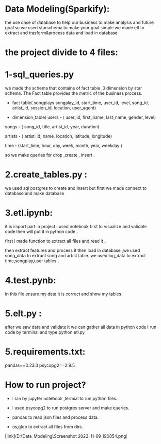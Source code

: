 # Data Modeling(Sparkify):
 the use case of database to help our business to make analysis and future goal so we used starschema
 to make your goal simple
 we made etl to extract and trasform&process data and load in database
 
 # the project divide to 4 files:
 
 # 1-sql_queries.py
 
we made the schema that contains of fact table ,3 dimension by star schema.
The Fact table provides the metric of the business process.
- fact table(
songplays
songplay_id, start_time, user_id, level, song_id, artist_id, session_id, location, user_agent)

- dimension_table(
users - <users in the app>(
user_id, first_name, last_name, gender, level)
    
songs - <songs in music database>(
song_id, title, artist_id, year, duration)
    
artists - <artists in music database>(
artist_id, name, location, latitude, longitude)
    
time - <timestamps of records in songplays broken down into specific units>
(start_time, hour, day, week, month, year, weekday
)
    
so we make queries for drop ,create , insert .
    
# 2.create_tables.py :
    
we used sql postgres to create and insert but first we made connect to database and make database
    
# 3.etl.ipynb:
    
it is import part in project i used notebook first to visualize and validate code then will put it in
python code .
    
first I made function to extract all files and read it .
    
then extract features and process it  then load in database ,we used song_data to extract song and artist table.
we used log_data to extract time,songplay,user tables .
    
# 4.test.pynb:
    
in this file ensure my data it is correct and show my tables.
    
# 5.elt.py :
    
after we saw data and validate it  we can gather all data in python code I run code by terminal 
and type python etl.py.
    

#  5.requirements.txt:
pandas==0.23.3
psycopg2==2.9.5
    
    
# How to run project?
    
- I ran by jupyter notebook ,termial to run python files.
    
- I used psycopg2 to run postgres server and make queries.
- pandas to read json files and process data.
- os,glob to extract all files from dirs.
    
 
    
[link](D:\Data_Modeling\Screenshot 2022-11-09 190054.png)
    

   

 
 